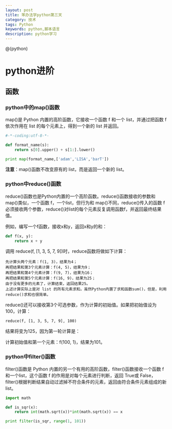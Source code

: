 ```yaml
---
layout: post
title: 笨办法学python第三天
category: 技术
tags: Python
keywords: python,脚本语言
description: python学习
---
```

@(python)

# python进阶

## 函数

### python中的map()函数
map()是 Python 内置的高阶函数，它接收一个函数 f 和一个 list，并通过把函数 f 依次作用在 list 的每个元素上，得到一个新的 list 并返回。

```python
#-*-coding:utf-8-*-

def format_name(s):
	return s[0].upper() + s[1:].lower()

print map(format_name,['adam','LISA','barT'])
```


**注意**：map()函数不改变原有的 list，而是返回一个新的 list。

### python中reduce()函数
reduce()函数也是Python内置的一个高阶函数。reduce()函数接收的参数和 map()类似，一个函数 f，一个list，但行为和 map()不同，reduce()传入的函数 f 必须接收两个参数，reduce()对list的每个元素反复调用函数f，并返回最终结果值。

例如，编写一个f函数，接收x和y，返回x和y的和：

```python
def f(x, y):
    return x + y
```

调用 reduce(f, [1, 3, 5, 7, 9])时，reduce函数将做如下计算：

```
先计算头两个元素：f(1, 3)，结果为4；
再把结果和第3个元素计算：f(4, 5)，结果为9；
再把结果和第4个元素计算：f(9, 7)，结果为16；
再把结果和第5个元素计算：f(16, 9)，结果为25；
由于没有更多的元素了，计算结束，返回结果25。
上述计算实际上是对 list 的所有元素求和。虽然Python内置了求和函数sum()，但是，利用reduce()求和也很简单。
```

reduce()还可以接收第3个可选参数，作为计算的初始值。如果把初始值设为100，计算：

```
reduce(f, [1, 3, 5, 7, 9], 100)
```

结果将变为125，因为第一轮计算是：

计算初始值和第一个元素：f(100, 1)，结果为101。


### python中filter()函数
filter()函数是 Python 内置的另一个有用的高阶函数，filter()函数接收一个函数 f 和一个list，这个函数 f 的作用是对每个元素进行判断，返回 True或 False，filter()根据判断结果自动过滤掉不符合条件的元素，返回由符合条件元素组成的新list。

```python
import math

def is_sqr(x):
    return int(math.sqrt(x))*int(math.sqrt(x)) == x

print filter(is_sqr, range(1, 101))
```

